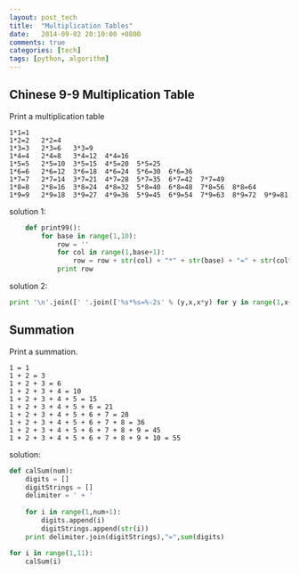 ```yaml
---
layout: post_tech
title:  "Multiplication Tables"
date:   2014-09-02 20:10:00 +0800
comments: true
categories: [tech]
tags: [python, algorithm]
---
```


## Chinese 9-9 Multiplication Table

Print a multiplication table 

    1*1=1	
    1*2=2	2*2=4	
    1*3=3	2*3=6	3*3=9	
    1*4=4	2*4=8	3*4=12	4*4=16	
    1*5=5	2*5=10	3*5=15	4*5=20	5*5=25	
    1*6=6	2*6=12	3*6=18	4*6=24	5*6=30	6*6=36	
    1*7=7	2*7=14	3*7=21	4*7=28	5*7=35	6*7=42	7*7=49	
    1*8=8	2*8=16	3*8=24	4*8=32	5*8=40	6*8=48	7*8=56	8*8=64	
    1*9=9	2*9=18	3*9=27	4*9=36	5*9=45	6*9=54	7*9=63	8*9=72	9*9=81	

solution 1:

```python
    def print99():
        for base in range(1,10):
            row = ''
            for col in range(1,base+1):
                row = row + str(col) + "*" + str(base) + "=" + str(col*base) + "\t"
            print row
```

solution 2:

```python
print '\n'.join([' '.join(['%s*%s=%-2s' % (y,x,x*y) for y in range(1,x+1)]) for x in range(1,10)])
```


## Summation

Print a summation.

    1 = 1
    1 + 2 = 3
    1 + 2 + 3 = 6
    1 + 2 + 3 + 4 = 10
    1 + 2 + 3 + 4 + 5 = 15
    1 + 2 + 3 + 4 + 5 + 6 = 21
    1 + 2 + 3 + 4 + 5 + 6 + 7 = 28
    1 + 2 + 3 + 4 + 5 + 6 + 7 + 8 = 36
    1 + 2 + 3 + 4 + 5 + 6 + 7 + 8 + 9 = 45
    1 + 2 + 3 + 4 + 5 + 6 + 7 + 8 + 9 + 10 = 55

solution:

```python
def calSum(num):
	digits = []
	digitStrings = []
	delimiter = ' + '
	
	for i in range(1,num+1):
		digits.append(i)
		digitStrings.append(str(i))
	print delimiter.join(digitStrings),"=",sum(digits)

for i in range(1,11):
	calSum(i)
```
